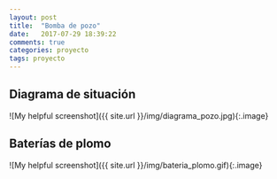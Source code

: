 ```yaml
---
layout: post
title:  "Bomba de pozo"
date:   2017-07-29 18:39:22
comments: true
categories: proyecto
tags: proyecto
---
```


Diagrama de situación
---------------------

![My helpful screenshot]({{ site.url }}/img/diagrama_pozo.jpg){:.image}


Baterías de plomo
-----------------

![My helpful screenshot]({{ site.url }}/img/bateria_plomo.gif){:.image}

